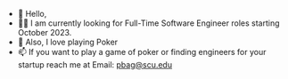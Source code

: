 <!--![](https://komarev.com/ghpvc/?username=piyushbag&color=dc143c)-->

- 👋 Hello,
- :student: I am currently looking for Full-Time Software Engineer roles starting October 2023.
- 👀 Also, I love playing Poker
- 📫 If you want to play a game of poker or finding engineers for your startup reach me at Email: pbag@scu.edu
<!--
- [![Piyush's github stats](https://github-readme-stats.vercel.app/api?username=piyushbag)](https://github.com/piyushbag/github-readme-stats)
-->


<!---
piyushbag/piyushbag is a ✨ special ✨ repository because its `README.md` (this file) appears on your GitHub profile.
You can click the Preview link to take a look at your changes.
--->
